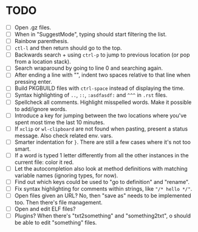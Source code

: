# TODO

- [ ] Open .gz files.
- [ ] When in "SuggestMode", typing should start filtering the list.
- [ ] Rainbow parenthesis.
- [ ] `ctl-l` and then return should go to the top.
- [ ] Backwards search + using `ctrl-p` to jump to previous location (or pop from a location stack).
- [ ] Search wraparound by going to line 0 and searching again.
- [ ] After ending a line with "\", indent two spaces relative to that line when pressing enter.
- [ ] Build PKGBUILD files with `ctrl-space` instead of displaying the time.
- [ ] Syntax highlighting of `..`, `::`, `:asdfasdf:` and `^^^` in `.rst` files.
- [ ] Spellcheck all comments. Highlight misspelled words. Make it possible to add/ignore words.
- [ ] Introduce a key for jumping between the two locations where you've spent most time the last 10 minutes.
- [ ] If `xclip` or `wl-clipboard` are not found when pasting, present a status message. Also check related env. vars.
- [ ] Smarter indentation for `}`. There are still a few cases where it's not too smart.
- [ ] If a word is typed 1 letter differently from all the other instances in the current file: color it red.
- [ ] Let the autocompletion also look at method definitions with matching variable names (ignoring types, for now).
- [ ] Find out which keys could be used to "go to definition" and "rename".
- [ ] Fix syntax highlighting for comments within strings, like `"/* hello */"`.
- [ ] Open files given an URL? No, then "save as" needs to be implemented too. Then there's file management.
- [ ] Open and edit ELF files?
- [ ] Plugins? When there's "txt2something" and "something2txt", o should be able to edit "something" files.
